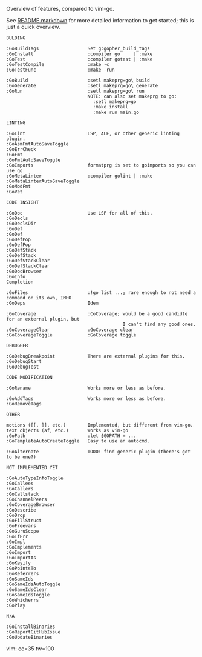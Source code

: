 Overview of features, compared to vim-go.

See [README.markdown](README.markdown) for more detailed information to get
started; this is just a quick overview.

    BULDING

    :GoBuildTags                  Set g:gopher_build_tags
    :GoInstall                    :compiler go     | :make
    :GoTest                       :compiler gotest | :make
    :GoTestCompile                :make -c
    :GoTestFunc                   :make -run

    :GoBuild                      :setl makeprg=go\ build
    :GoGenerate                   :setl makeprg=go\ generate
    :GoRun                        :setl makeprg=go\ run
                                  NOTE: can also set makeprg to go:
                                    :setl makeprg=go
                                    :make install
                                    :make run main.go

    LINTING

    :GoLint                       LSP, ALE, or other generic linting plugin.
    :GoAsmFmtAutoSaveToggle
    :GoErrCheck
    :GoFmt
    :GoFmtAutoSaveToggle
    :GoImports                    formatprg is set to goimports so you can use gq
    :GoMetaLinter                 :compiler golint | :make
    :GoMetaLinterAutoSaveToggle
    :GoModFmt
    :GoVet

    CODE INSIGHT

    :GoDoc                        Use LSP for all of this.
    :GoDecls
    :GoDeclsDir
    :GoDef
    :GoDef
    :GoDefPop
    :GoDefPop
    :GoDefStack
    :GoDefStack
    :GoDefStackClear
    :GoDefStackClear
    :GoDocBrowser
    :GoInfo
    Completion

    :GoFiles                      :!go list ...; rare enough to not need a command on its own, IMHO
    :GoDeps                       Idem

    :GoCoverage                   :CoCoverage; would be a good candidte for an external plugin, but
                                               I can't find any good ones.
    :GoCoverageClear              :GoCoverage clear
    :GoCoverageToggle             :GoCoverage toggle

    DEBUGGER

    :GoDebugBreakpoint            There are external plugins for this.
    :GoDebugStart
    :GoDebugTest

    CODE MODIFICATION

    :GoRename                     Works more or less as before.

    :GoAddTags                    Works more or less as before.
    :GoRemoveTags

    OTHER

    motions ([[, ]], etc.)        Implemented, but different from vim-go.
    text objects (af, etc.)       Works as vim-go
    :GoPath                       :let $GOPATH = ...
    :GoTemplateAutoCreateToggle   Easy to use an autocmd.

    :GoAlternate                  TODO: find generic plugin (there's got to be one?)

    NOT IMPLEMENTED YET

    :GoAutoTypeInfoToggle
    :GoCallees
    :GoCallers
    :GoCallstack
    :GoChannelPeers
    :GoCoverageBrowser
    :GoDescribe
    :GoDrop
    :GoFillStruct
    :GoFreevars
    :GoGuruScope
    :GoIfErr
    :GoImpl
    :GoImplements
    :GoImport
    :GoImportAs
    :GoKeyify
    :GoPointsTo
    :GoReferrers
    :GoSameIds
    :GoSameIdsAutoToggle
    :GoSameIdsClear
    :GoSameIdsToggle
    :GoWhicherrs
    :GoPlay

    N/A

    :GoInstallBinaries
    :GoReportGitHubIssue
    :GoUpdateBinaries

vim: cc=35 tw=100
